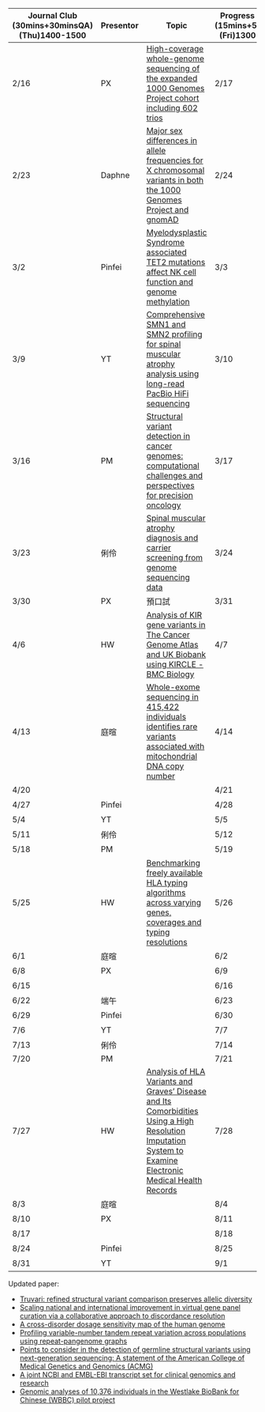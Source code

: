 | Journal Club  <br>(30mins+30minsQA)  <br>(Thu)1400-1500 | Presentor | Topic                                                                                                                                                                                                                            | Progress report  <br>(15mins+5minQA)  <br>(Fri)1300-1400 | Presentor |        |        |
| ------------------------------------------------------- | --------- | -------------------------------------------------------------------------------------------------------------------------------------------------------------------------------------------------------------------------------- | -------------------------------------------------------- | --------- | ------ | ------ |
| 2/16                                                    | PX        | [High-coverage whole-genome sequencing of the expanded 1000 Genomes Project cohort including 602 trios](https://www.sciencedirect.com/science/article/pii/S0092867422009916?via%3Dihub)                                          | 2/17                                                     | Calvin    | HW     | Pinfei |
| 2/23                                                    | Daphne    | [Major sex differences in allele frequencies for X chromosomal variants in both the 1000 Genomes Project and gnomAD](https://journals.plos.org/plosgenetics/article?id=10.1371/journal.pgen.1010231)                             | 2/24                                                     | 郁書      | PX     | PM     |
| 3/2                                                     | Pinfei    | [Myelodysplastic Syndrome associated TET2 mutations affect NK cell function and genome methylation](https://www.nature.com/articles/s41467-023-36193-w)                                                                          | 3/3                                                      | 庭暄      | YT     |        |
| 3/9                                                     | YT        | [Comprehensive SMN1 and SMN2 profiling for spinal muscular atrophy analysis using long-read PacBio HiFi sequencing](https://www.cell.com/ajhg/fulltext/S0002-9297(23)00001-0)                                                    | 3/10                                                     | 俐伶      | 俐伶   | Calvin |
| 3/16                                                    | PM        | [Structural variant detection in cancer genomes: computational challenges and perspectives for precision oncology](https://www.nature.com/articles/s41698-021-00155-6)                                                           | 3/17                                                     | HW        | Pinfei | 郁書   |
| 3/23                                                    | 俐伶      | [Spinal muscular atrophy diagnosis and carrier screening from genome sequencing data](https://www.sciencedirect.com/science/article/pii/S1098360021008662?via%3Dihub)                                                            | 3/24                                                     | PX        | PM     |        |
| 3/30                                                    | PX        | 預口試                                                                                                                                                                                                                           | 3/31                                                     | YT        | 庭暄   |        |
| 4/6                                                     | HW        | [Analysis of KIR gene variants in The Cancer Genome Atlas and UK Biobank using KIRCLE - BMC Biology](https://bmcbiol.biomedcentral.com/articles/10.1186/s12915-022-01392-2)                                                      | 4/7                                                      | Calvin    | HW     | Pinfei |
| 4/13                                                    | 庭暄      | [Whole-exome sequencing in 415,422 individuals identifies rare variants associated with mitochondrial DNA copy number](https://www.sciencedirect.com/science/article/pii/S2666247722000641?via%3Dihub)                           | 4/14                                                     | 郁書      | PX     | PM     |
| 4/20                                                    |           |                                                                                                                                                                                                                                  | 4/21                                                     | 庭暄      | YT     |        |
| 4/27                                                    | Pinfei    |                                                                                                                                                                                                                                  | 4/28                                                     | 俐伶      | 俐伶   | Calvin |
| 5/4                                                     | YT        |                                                                                                                                                                                                                                  | 5/5                                                      | HW        | Pinfei | 郁書   |
| 5/11                                                    | 俐伶      |                                                                                                                                                                                                                                  | 5/12                                                     | PX        | PM     | 庭暄   |
| 5/18                                                    | PM        |                                                                                                                                                                                                                                  | 5/19                                                     | YT        | 自航   | 自航   |
| 5/25                                                    | HW        | [Benchmarking freely available HLA typing algorithms across varying genes, coverages and typing resolutions](https://www.frontiersin.org/articles/10.3389/fimmu.2022.987655/full)                                                | 5/26                                                     | Calvin    | HW     | Pinfei |
| 6/1                                                     | 庭暄      |                                                                                                                                                                                                                                  | 6/2                                                      | 郁書      | PX     | PM     |
| 6/8                                                     | PX        |                                                                                                                                                                                                                                  | 6/9                                                      | 庭暄      | YT     |        |
| 6/15                                                    |           |                                                                                                                                                                                                                                  | 6/16                                                     | 俐伶      | 俐伶   | Calvin |
| 6/22                                                    | 端午      |                                                                                                                                                                                                                                  | 6/23                                                     | 端午      | 端午   | 端午   |
| 6/29                                                    | Pinfei    |                                                                                                                                                                                                                                  | 6/30                                                     | HW        | Pinfei | 郁書   |
| 7/6                                                     | YT        |                                                                                                                                                                                                                                  | 7/7                                                      | PX        | PM     | 庭暄   |
| 7/13                                                    | 俐伶      |                                                                                                                                                                                                                                  | 7/14                                                     | YT        | 自航   | 自航   |
| 7/20                                                    | PM        |                                                                                                                                                                                                                                  | 7/21                                                     | Calvin    | HW     | Pinfei |
| 7/27                                                    | HW        | [Analysis of HLA Variants and Graves’ Disease and Its Comorbidities Using a High Resolution Imputation System to Examine Electronic Medical Health Records](https://www.frontiersin.org/articles/10.3389/fendo.2022.842673/full) | 7/28                                                     | 郁書      | PX     | PM     |
| 8/3                                                     | 庭暄      |                                                                                                                                                                                                                                  | 8/4                                                      | 庭暄      | YT     |        |
| 8/10                                                    | PX        |                                                                                                                                                                                                                                  | 8/11                                                     | 俐伶      | 俐伶   | Calvin |
| 8/17                                                    |           |                                                                                                                                                                                                                                  | 8/18                                                     | HW        | Pinfei | 郁書   |
| 8/24                                                    | Pinfei    |                                                                                                                                                                                                                                  | 8/25                                                     | PX        | PM     | 庭暄   |
| 8/31                                                    | YT        |                                                                                                                                                                                                                                  | 9/1                                                      | YT        | 自航   | 自航   |



Updated paper:  <br> 
- [Truvari: refined structural variant comparison preserves allelic diversity](https://genomebiology.biomedcentral.com/articles/10.1186/s13059-022-02840-6) <br> 
- [Scaling national and international improvement in virtual gene panel curation via a collaborative approach to discordance resolution](https://doi.org/10.1016/j.ajhg.2021.06.020) <br> 
- [A cross-disorder dosage sensitivity map of the human genome](https://doi.org/10.1016/j.cell.2022.06.036) <br> 
- [Profiling variable-number tandem repeat variation across populations using repeat-pangenome graphs](https://doi.org/10.1038/s41467-021-24378-0) <br>
- [Points to consider in the detection of germline structural variants using next-generation sequencing: A statement of the American College of Medical Genetics and Genomics (ACMG)](https://doi.org/10.1016/j.gim.2022.09.017) <br>
- [A joint NCBI and EMBL-EBI transcript set for clinical genomics and research](https://doi.org/10.1038/s41586-022-04558-8) <br>
- [Genomic analyses of 10,376 individuals in the Westlake BioBank for Chinese (WBBC) pilot project](https://www.nature.com/articles/s41467-022-30526-x) <br>
